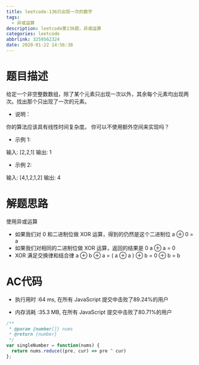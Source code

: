 ```yaml
---
title: leetcode-136只出现一次的数字
tags:
  - 异或运算
description: leetcode第136题，异或运算
categories: leetcode
abbrlink: 3259562324
date: 2020-01-22 14:56:38
---
```


# 题目描述

给定一个非空整数数组，除了某个元素只出现一次以外，其余每个元素均出现两次。找出那个只出现了一次的元素。

* 说明：

你的算法应该具有线性时间复杂度。 你可以不使用额外空间来实现吗？

* 示例 1:

输入: [2,2,1]
输出: 1

* 示例 2:

输入: [4,1,2,1,2]
输出: 4

# 解题思路

使用异或运算

* 如果我们对 0 和二进制位做 XOR 运算，得到的仍然是这个二进制位
  a ⊕ 0 = a
* 如果我们对相同的二进制位做 XOR 运算，返回的结果是 0
  a ⊕ a = 0
* XOR 满足交换律和结合律
  a ⊕ b ⊕ a = ( a ⊕ a ) ⊕ b = 0 ⊕ b = b

# AC代码

* 执行用时 :64 ms, 在所有 JavaScript 提交中击败了89.24%的用户

* 内存消耗 :35.3 MB, 在所有 JavaScript 提交中击败了80.71%的用户

```javascript
/**
 * @param {number[]} nums
 * @return {number}
 */
var singleNumber = function(nums) {
  return nums.reduce((pre, cur) => pre ^ cur)
};
```

